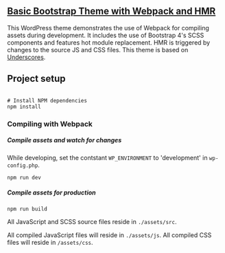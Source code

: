 ## [Basic Bootstrap Theme with Webpack and HMR](https://gholme4.github.io/wordpress-theme-with-webpack-hmr/)

This WordPress theme demonstrates the use of Webpack for compiling assets during development. It includes the use of Bootstrap 4's SCSS components and features hot module replacement. HMR is triggered by changes to the source JS and CSS files. This theme is based on [Underscores](https://underscores.me/).

## Project setup
```shell

# Install NPM dependencies
npm install

```

### Compiling with Webpack

##### Compile assets and watch for changes
While developing, set the contstant `WP_ENVIRONMENT` to 'development' in `wp-config.php`.
```shell
npm run dev
```

##### Compile assets for production
```shell
npm run build
```

All JavaScript and SCSS source files reside in ```./assets/src```.

All compiled JavaScript files will reside in ```./assets/js```. All compiled CSS files will reside in ```/assets/css```.

